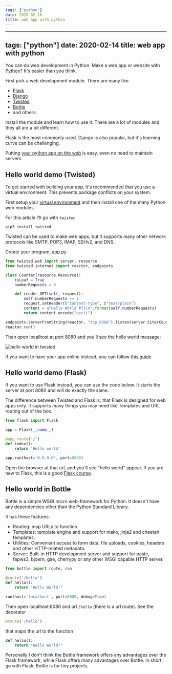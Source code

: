 ```yaml
---
tags: ["python"]
date: 2020-02-16
title: web app with python
---
```

---
tags: ["python"]
date: 2020-02-14
title: web app with python
---
You can do web development in Python. Make a web app or website with <a href="https://python.org">Python</a>? It's easier than you think.

First pick a web development module. There are many like 

* <a href="https://palletsprojects.com/p/flask/">Flask</a>
* <a href="https://www.djangoproject.com/">Django</a>
* <a href="https://twistedmatrix.com/trac/wiki/Documentation">Twisted</a> 
* <a href="https://bottlepy.org/">Bottle</a>
* and others.

Install the module and learn how to use it. There are a lot of modules and they all are a bit different. 

Flask is the most commonly used. Django is also popular, but it's learning curve can be challenging.

Putting <a href="https://pythonbasics.org/python-to-web/">your python app on the web</a> is easy, even no need to maintain servers.

## Hello world demo (Twisted)

To get started with building your app, it's recommended that you use a virtual environment. This prevents package conflicts on your system. 

First setup your <a href="https://pythonbasics.org/virtualenv/">virtual environment</a> and then install one of the many Python web modules.

For this article I'll go with `twisted`

    pip3 install twisted

Twisted can be used to make web apps, but it supports many other network protocols like SMTP, POP3, IMAP, SSHv2, and DNS. 

Create your program, app.py

```python
from twisted.web import server, resource
from twisted.internet import reactor, endpoints

class Counter(resource.Resource):
    isLeaf = True
    numberRequests = 0

    def render_GET(self, request):
        self.numberRequests += 1
        request.setHeader(b"content-type", b"text/plain")
        content = u"Hello World #{}\n".format(self.numberRequests)
        return content.encode("ascii")

endpoints.serverFromString(reactor, "tcp:8080").listen(server.Site(Counter()))
reactor.run()
```

Then open localhost at port 8080 and you'll see the hello world message:

![hello world in twisted](https://dev-to-uploads.s3.amazonaws.com/i/3b4pgki93o1lvhz3tf56.png)

If you want to have your app online instead, you can follow <a href="https://pythonbasics.org/python-to-web/">this guide</a>

## Hello world demo (Flask)

If you want to use Flask instead, you can use the code below. It starts the server at port 8080 and will do exactly the same.

The difference between Twisted and Flask is, that Flask is designed for web apps only. It supports many things you may need like Templates and URL routing out of the box.

```python
from flask import Flask

app = Flask(__name__)

@app.route('/')
def index():
    return 'Hello world'

app.run(host='0.0.0.0', port=8080)
```

Open the browser at that url, and you'll see "hello world" appear. If you are new to Flask, this is a good <a href="https://gumroad.com/l/IMzBy">Flask course</a>.

## Hello world in Bottle

Bottle is a simple WSGI micro web-framework for Python. It doesn't have any dependencies other than the Python Standard Library.

It has these features:

* Routing: map URLs to function
* Templates: template engine and support for mako, jinja2 and cheetah templates.
* Utilities: Convenient access to form data, file uploads, cookies, headers and other HTTP-related metadata.
* Server: Built-in HTTP development server and support for paste, fapws3, bjoern, gae, cherrypy or any other WSGI capable HTTP server.


```python
from bottle import route, run

@route('/hello')
def hello():
    return "Hello World!"

run(host='localhost', port=8080, debug=True)
```

Then open localhost:8080 and url `/hello` (there is a url route). See the decorator

```python
@route('/hello')
```

that maps the url to the function

```python
def hello():
    return "Hello World!"
```

Personally I don't think the Bottle framework offers any advantages over the Flask framework, while Flask offers many advantages over Bottle. In short, go with Flask. Bottle is for tiny projects.


